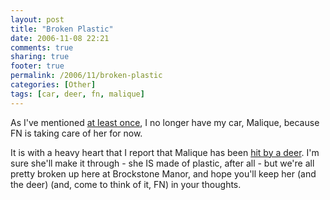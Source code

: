 ```yaml
---
layout: post
title: "Broken Plastic"
date: 2006-11-08 22:21
comments: true
sharing: true
footer: true
permalink: /2006/11/broken-plastic
categories: [Other]
tags: [car, deer, fn, malique]
---
```

As I've mentioned <a href="/archives/2006/10/public_transportation.php">at least once</a>, I no longer have my car, Malique, because FN is taking care of her for now.

It is with a heavy heart that I report that Malique has been <a href="http://www.cmarcera.org/gallery/home/deer110706/" target="_blank">hit by a deer</a>.  I'm sure she'll make it through - she IS made of plastic, after all - but we're all pretty broken up here at Brockstone Manor, and hope you'll keep her (and the deer) (and, come to think of it, FN) in your thoughts.
